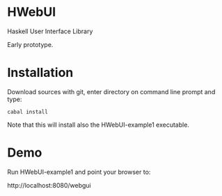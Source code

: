 HWebUI
======

Haskell User Interface Library

Early prototype.

Installation
============

Download sources with git, enter directory on command line prompt and type:

~~~
cabal install
~~~

Note that this will install also the HWebUI-example1 executable.

Demo
====

Run HWebUI-example1 and point your browser to:

http://localhost:8080/webgui
